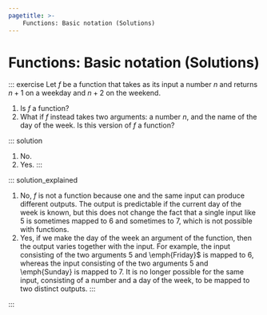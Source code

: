 ```yaml
---
pagetitle: >-
    Functions: Basic notation (Solutions)
---
```


# Functions: Basic notation (Solutions)

::: exercise
Let $f$ be a function that takes as its input a number $n$ and returns $n+1$ on a weekday and $n+2$ on the weekend.

1. Is $f$ a function?
1. What if $f$ instead takes two arguments: a number $n$, and the name of the day of the week.
   Is this version of $f$ a function?

::: solution
1. No.
2. Yes.
:::

::: solution_explained
1. No, $f$ is not a function because one and the same input can produce different outputs.
   The output is predictable if the current day of the week is known, but this does not change the fact that a single input like $5$ is sometimes mapped to $6$ and sometimes to $7$, which is not possible with functions.
2. Yes, if we make the day of the week an argument of the function, then the output varies together with the input.
   For example, the input consisting of the two arguments $5$ and \emph{Friday}$ is mapped to $6$, whereas the input consisting of the two arguments $5$ and \emph{Sunday} is mapped to $7$.
   It is no longer possible for the same input, consisting of a number and a day of the week, to be mapped to two distinct outputs.
:::

:::
